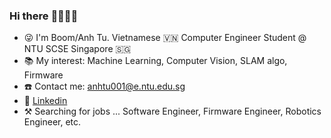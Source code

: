 ### Hi there :technologist::student:

<!--
**AnhTuDo1998/AnhTuDo1998** is a ✨ _special_ ✨ repository because its `README.md` (this file) appears on your GitHub profile.

Here are some ideas to get you started:

- 🔭 I’m currently working on ...
- 🌱 I’m currently learning ...
- 👯 I’m looking to collaborate on ...
- 🤔 I’m looking for help with ...
- 💬 Ask me about ...
- 📫 How to reach me: ...
- 😄 Pronouns: ...
- ⚡ Fun fact: ...
-->
- :stuck_out_tongue_winking_eye: I'm Boom/Anh Tu. Vietnamese :vietnam: Computer Engineer Student @ NTU SCSE Singapore :singapore:
- :books: My interest: Machine Learning, Computer Vision, SLAM algo, Firmware
- :phone: Contact me: anhtu001@e.ntu.edu.sg
- :office: [Linkedin](https://www.linkedin.com/in/anh-tu-d-b28590102/)
- :hammer_and_pick: Searching for jobs ... Software Engineer, Firmware Engineer, Robotics Engineer, etc.
